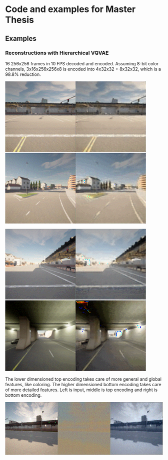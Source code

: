 # Code and examples for Master Thesis

## Examples

### Reconstructions with Hierarchical VQVAE
16 256x256 frames in 10 FPS decoded and encoded.
Assuming 8-bit color channels, 3x16x256x256x8 is encoded into 4x32x32 + 8x32x32, which is a 98.8% reduction.

<p float="left">
  <img src="./examples/vqvae_reconstructions/1.gif" width="450" />
  <img src="./examples/vqvae_reconstructions/2.gif" width="450" /> 
</p>
<p float="left">
  <img src="./examples/vqvae_reconstructions/3.gif" width="450" />
  <img src="./examples/vqvae_reconstructions/4.gif" width="450" /> 
</p>

The lower dimensioned top encoding takes care of more general and global features, like coloring. The higher dimensioned bottom encoding takes care of more detailed features. Left is input, middle is top encoding and right is bottom encoding.

<p float="left">
  <img src="./examples/input_top_bot_separate/synced.gif" width="900" />
</p>



